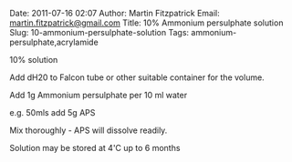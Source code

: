 Date: 2011-07-16 02:07
Author: Martin Fitzpatrick
Email: martin.fitzpatrick@gmail.com
Title: 10% Ammonium persulphate solution
Slug: 10-ammonium-persulphate-solution
Tags: ammonium-persulphate,acrylamide

10% solution









Add dH20 to Falcon tube or other suitable container for the volume. 



Add 1g Ammonium persulphate per 10 ml water 

e.g. 50mls add 5g APS

Mix thoroughly - APS will dissolve readily.



Solution may be stored at 4'C up to 6 months







